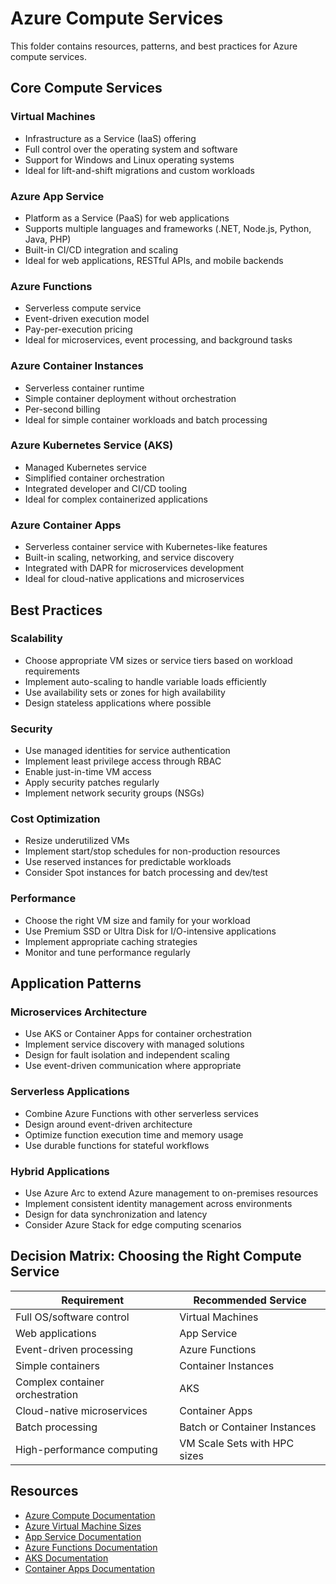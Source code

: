# Azure Compute Services

This folder contains resources, patterns, and best practices for Azure compute services.

## Core Compute Services

### Virtual Machines
- Infrastructure as a Service (IaaS) offering
- Full control over the operating system and software
- Support for Windows and Linux operating systems
- Ideal for lift-and-shift migrations and custom workloads

### Azure App Service
- Platform as a Service (PaaS) for web applications
- Supports multiple languages and frameworks (.NET, Node.js, Python, Java, PHP)
- Built-in CI/CD integration and scaling
- Ideal for web applications, RESTful APIs, and mobile backends

### Azure Functions
- Serverless compute service
- Event-driven execution model
- Pay-per-execution pricing
- Ideal for microservices, event processing, and background tasks

### Azure Container Instances
- Serverless container runtime
- Simple container deployment without orchestration
- Per-second billing
- Ideal for simple container workloads and batch processing

### Azure Kubernetes Service (AKS)
- Managed Kubernetes service
- Simplified container orchestration
- Integrated developer and CI/CD tooling
- Ideal for complex containerized applications

### Azure Container Apps
- Serverless container service with Kubernetes-like features
- Built-in scaling, networking, and service discovery
- Integrated with DAPR for microservices development
- Ideal for cloud-native applications and microservices

## Best Practices

### Scalability
- Choose appropriate VM sizes or service tiers based on workload requirements
- Implement auto-scaling to handle variable loads efficiently
- Use availability sets or zones for high availability
- Design stateless applications where possible

### Security
- Use managed identities for service authentication
- Implement least privilege access through RBAC
- Enable just-in-time VM access
- Apply security patches regularly
- Implement network security groups (NSGs)

### Cost Optimization
- Resize underutilized VMs
- Implement start/stop schedules for non-production resources
- Use reserved instances for predictable workloads
- Consider Spot instances for batch processing and dev/test

### Performance
- Choose the right VM size and family for your workload
- Use Premium SSD or Ultra Disk for I/O-intensive applications
- Implement appropriate caching strategies
- Monitor and tune performance regularly

## Application Patterns

### Microservices Architecture
- Use AKS or Container Apps for container orchestration
- Implement service discovery with managed solutions
- Design for fault isolation and independent scaling
- Use event-driven communication where appropriate

### Serverless Applications
- Combine Azure Functions with other serverless services
- Design around event-driven architecture
- Optimize function execution time and memory usage
- Use durable functions for stateful workflows

### Hybrid Applications
- Use Azure Arc to extend Azure management to on-premises resources
- Implement consistent identity management across environments
- Design for data synchronization and latency
- Consider Azure Stack for edge computing scenarios

## Decision Matrix: Choosing the Right Compute Service

| Requirement | Recommended Service |
|-------------|---------------------|
| Full OS/software control | Virtual Machines |
| Web applications | App Service |
| Event-driven processing | Azure Functions |
| Simple containers | Container Instances |
| Complex container orchestration | AKS |
| Cloud-native microservices | Container Apps |
| Batch processing | Batch or Container Instances |
| High-performance computing | VM Scale Sets with HPC sizes |

## Resources

- [Azure Compute Documentation](https://learn.microsoft.com/en-us/azure/architecture/guide/technology-choices/compute-decision-tree)
- [Azure Virtual Machine Sizes](https://learn.microsoft.com/en-us/azure/virtual-machines/sizes)
- [App Service Documentation](https://learn.microsoft.com/en-us/azure/app-service/)
- [Azure Functions Documentation](https://learn.microsoft.com/en-us/azure/azure-functions/)
- [AKS Documentation](https://learn.microsoft.com/en-us/azure/aks/)
- [Container Apps Documentation](https://learn.microsoft.com/en-us/azure/container-apps/)